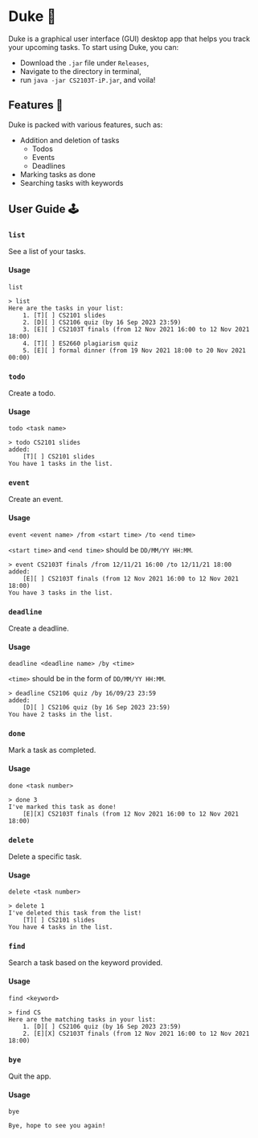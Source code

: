 # Duke 🤖

Duke is a graphical user interface (GUI) desktop app that helps you track your upcoming tasks. To start using Duke, you can:

- Download the `.jar` file under `Releases`,
- Navigate to the directory in terminal,
- run `java -jar CS2103T-iP.jar`, and voila!

## Features 👾

Duke is packed with various features, such as:

* Addition and deletion of tasks
	* Todos
	* Events
	* Deadlines
* Marking tasks as done
* Searching tasks with keywords

## User Guide 🕹

### `list`

See a list of your tasks.

#### Usage

`list`

```
> list
Here are the tasks in your list:
	1. [T][ ] CS2101 slides
	2. [D][ ] CS2106 quiz (by 16 Sep 2023 23:59)
	3. [E][ ] CS2103T finals (from 12 Nov 2021 16:00 to 12 Nov 2021 18:00)
	4. [T][ ] ES2660 plagiarism quiz
	5. [E][ ] formal dinner (from 19 Nov 2021 18:00 to 20 Nov 2021 00:00)
```

### `todo`

Create a todo.

#### Usage

`todo <task name>`

```
> todo CS2101 slides
added:
	[T][ ] CS2101 slides
You have 1 tasks in the list.
```

### `event`

Create an event.

#### Usage

`event <event name> /from <start time> /to <end time>`

`<start time>` and `<end time>` should be `DD/MM/YY HH:MM`.

```
> event CS2103T finals /from 12/11/21 16:00 /to 12/11/21 18:00
added:
	[E][ ] CS2103T finals (from 12 Nov 2021 16:00 to 12 Nov 2021 18:00)
You have 3 tasks in the list.
```

### `deadline`

Create a deadline.

#### Usage

`deadline <deadline name> /by <time>`

`<time>` should be in the form of `DD/MM/YY HH:MM`.

```
> deadline CS2106 quiz /by 16/09/23 23:59
added:
	[D][ ] CS2106 quiz (by 16 Sep 2023 23:59)
You have 2 tasks in the list.
```

### `done`

Mark a task as completed.

#### Usage

`done <task number>`

```
> done 3
I've marked this task as done!
	[E][X] CS2103T finals (from 12 Nov 2021 16:00 to 12 Nov 2021 18:00)
```

### `delete`

Delete a specific task.

#### Usage

`delete <task number>`

```
> delete 1
I've deleted this task from the list!
	[T][ ] CS2101 slides
You have 4 tasks in the list.
```

### `find`

Search a task based on the keyword provided.

#### Usage

`find <keyword>`

```
> find CS
Here are the matching tasks in your list:
	1. [D][ ] CS2106 quiz (by 16 Sep 2023 23:59)
	2. [E][X] CS2103T finals (from 12 Nov 2021 16:00 to 12 Nov 2021 18:00)
```

### `bye`

Quit the app.

#### Usage

`bye`

```
Bye, hope to see you again!
```
